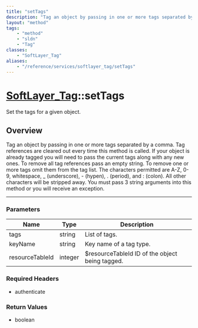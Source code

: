 ```yaml
---
title: "setTags"
description: "Tag an object by passing in one or more tags separated by a comma. Tag references are cleared out every time this method... "
layout: "method"
tags:
    - "method"
    - "sldn"
    - "Tag"
classes:
    - "SoftLayer_Tag"
aliases:
    - "/reference/services/softlayer_tag/setTags"
---
```

# [SoftLayer_Tag](/reference/services/SoftLayer_Tag)::setTags


Set the tags for a given object.


## Overview 
Tag an object by passing in one or more tags separated by a comma. Tag references are cleared out every time this method is called. If your object is already tagged you will need to pass the current tags along with any new ones. To remove all tag references pass an empty string. To remove one or more tags omit them from the tag list. The characters permitted are A-Z, 0-9, whitespace, _ (underscore), - (hypen), . (period), and : (colon). All other characters will be stripped away. You must pass 3 string arguments into this method or you will receive an exception. 

-----

### Parameters 
|Name | Type | Description |
| --- | --- | --- |
|tags| string| List of tags.|
|keyName| string| Key name of a tag type.|
|resourceTableId| integer| $resourceTableId ID of the object being tagged.|


### Required Headers
* authenticate


### Return Values
* boolean




